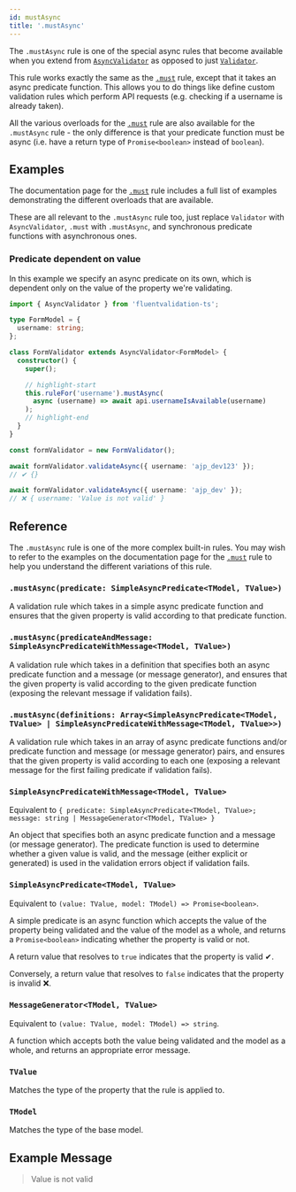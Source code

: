 ```yaml
---
id: mustAsync
title: '.mustAsync'
---
```


The `.mustAsync` rule is one of the special async rules that become available when you extend from [`AsyncValidator`](api/core/asyncValidator.md) as opposed to just [`Validator`](api/core/validator.md).

This rule works exactly the same as the [`.must`](api/rules/must.md) rule, except that it takes an async predicate function. This allows you to do things like define custom validation rules which perform API requests (e.g. checking if a username is already taken).

All the various overloads for the [`.must`](api/rules/must.md) rule are also available for the `.mustAsync` rule - the only difference is that your predicate function must be async (i.e. have a return type of `Promise<boolean>` instead of `boolean`).

## Examples

The documentation page for the [`.must`](api/rules/must.md) rule includes a full list of examples demonstrating the different overloads that are available.

These are all relevant to the `.mustAsync` rule too, just replace `Validator` with `AsyncValidator`, `.must` with `.mustAsync`, and synchronous predicate functions with asynchronous ones.

### Predicate dependent on value

In this example we specify an async predicate on its own, which is dependent only on the value of the property we're validating.

```typescript
import { AsyncValidator } from 'fluentvalidation-ts';

type FormModel = {
  username: string;
};

class FormValidator extends AsyncValidator<FormModel> {
  constructor() {
    super();

    // highlight-start
    this.ruleFor('username').mustAsync(
      async (username) => await api.usernameIsAvailable(username)
    );
    // highlight-end
  }
}

const formValidator = new FormValidator();

await formValidator.validateAsync({ username: 'ajp_dev123' });
// ✔ {}

await formValidator.validateAsync({ username: 'ajp_dev' });
// ❌ { username: 'Value is not valid' }
```

## Reference

The `.mustAsync` rule is one of the more complex built-in rules. You may wish to refer to the examples on the documentation page for the [`.must`](api/rules/must.md) rule to help you understand the different variations of this rule.

### `.mustAsync(predicate: SimpleAsyncPredicate<TModel, TValue>)`

A validation rule which takes in a simple async predicate function and ensures that the given property is valid according to that predicate function.

### `.mustAsync(predicateAndMessage: SimpleAsyncPredicateWithMessage<TModel, TValue>)`

A validation rule which takes in a definition that specifies both an async predicate function and a message (or message generator), and ensures that the given property is valid according to the given predicate function (exposing the relevant message if validation fails).

### `.mustAsync(definitions: Array<SimpleAsyncPredicate<TModel, TValue> | SimpleAsyncPredicateWithMessage<TModel, TValue>>)`

A validation rule which takes in an array of async predicate functions and/or predicate function and message (or message generator) pairs, and ensures that the given property is valid according to each one (exposing a relevant message for the first failing predicate if validation fails).

### `SimpleAsyncPredicateWithMessage<TModel, TValue>`

Equivalent to `{ predicate: SimpleAsyncPredicate<TModel, TValue>; message: string | MessageGenerator<TModel, TValue> }`

An object that specifies both an async predicate function and a message (or message generator). The predicate function is used to determine whether a given value is valid, and the message (either explicit or generated) is used in the validation errors object if validation fails.

### `SimpleAsyncPredicate<TModel, TValue>`

Equivalent to `(value: TValue, model: TModel) => Promise<boolean>`.

A simple predicate is an async function which accepts the value of the property being validated and the value of the model as a whole, and returns a `Promise<boolean>` indicating whether the property is valid or not.

A return value that resolves to `true` indicates that the property is valid ✔.

Conversely, a return value that resolves to `false` indicates that the property is invalid ❌.

### `MessageGenerator<TModel, TValue>`

Equivalent to `(value: TValue, model: TModel) => string`.

A function which accepts both the value being validated and the model as a whole, and returns an appropriate error message.

### `TValue`

Matches the type of the property that the rule is applied to.

### `TModel`

Matches the type of the base model.

## Example Message

> Value is not valid
